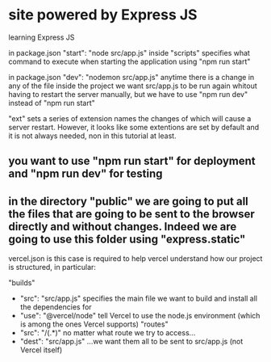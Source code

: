 # site powered by Express JS

learning Express JS

in package.json "start": "node src/app.js" inside "scripts" specifies what command to execute when starting the application using "npm run start"

in package.json "dev": "nodemon src/app.js" anytime there is a change in any of the file inside the project we want src/app.js to be run again whitout having to restart the server manually, but we have to use "npm run dev" instead of "npm run start"

"ext" sets a series of extension names the changes of which will cause a server restart. However, it looks like some extentions are set by default and it is not always needed, non in this tutorial at least.

you want to use "npm run start" for deployment and "npm run dev" for testing
------------------------------------------------------------------------------------------------------------
in the directory "public" we are going to put all the files that are going to be sent to the browser directly and without changes.
Indeed we are going to use this folder using "express.static"
------------------------------------------------------------------------------------------------------------
vercel.json is this case is required to help vercel understand how our project is structured, in particular:

"builds"
- "src": "src/app.js" specifies the main file we want to build and install all the dependencies for
- "use": "@vercel/node" tell Vercel to use the node.js environment (which is among the ones Vercel supports)
"routes"
- "src": "/(.*)"       no matter what route we try to access...
- "dest": "src/app.js" ...we want them all to be sent to src/app.js (not Vercel itself)